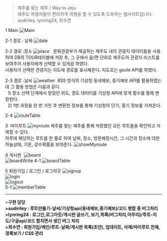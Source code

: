 ﻿>제주를 찾는 재주 / Way to Jeju <br>
>제주도 여행자들이 편리하게 여행을 할 수 있도록 도와주는 웹사이트입니다. <br>
>audiriley, lynring24, 최수연

1 Main
![Main](./capture/main.gif)

2-1 경로 : 날짜
![date](./capture/date.png)

2-2 경로 :장소
![place](./capture/map.PNG)
&nbsp;&nbsp;문화관광부가 제공하는 제주도 내의 관광지 데이터들을 사용하여 DB의 TOUR테이블에 저장 후, 그 곳에서 읍/면 단위로 제주도의 관광지 리스트를 보여주어 사용자에게 선택할 수 있게끔 하였다.<br>
사용자가 선택한 관광지는 지도에 경로를 표시해준다. 지도로는 goole API를 하였다. <br>

2-3 경로 :날씨
![weather](./capture/showWeather.PNG)
  RSS 방식의 기상청 동네예보, 중기예보 API를 활용하였는데 그 활용 방법은 다음과 같다.<br>
  &nbsp;&nbsp;1) 장소 선택 단계에서 받았던 위도, 경도 데이터를 기상청 API에 맞게 함수를 통해 변환한다.<br>
  &nbsp;&nbsp;2) 1번 과정을 한 번 거친 후 변환한 정보를 통해 기상청의 단기, 중기 정보를 가져온다.</dd>

2-4 
![routeTable](./capture/routeTable.PNG)

3  마이루트 
![myroute](./capture/myroute.PNG)
제주를 찾는 재주를 통해 저장했던 모든 루트들을 확인하고 삭제할 수 있다.<br>
하루에 해당하는 루트를 한 줄로 하여 날짜, 장소, 방문예정시간, 그 시간과 장소에 대한 하늘상태, 기온, 강수확률을 보여준다.
![showMyroute](./capture/showMyroute.PNG)

4 게시판 
![board](./capture/board.PNG)<br>
![boardWrite](./capture/boardWrite.PNG)
4-1
![boardTable](./capture/boardTable.PNG)

5 회원가입 / 로그인 / 로그아웃
![signup](./capture/signup.PNG)<br>
![login](./capture/login.PNG)<br>
![logout](./capture/logoutCheck.PNG)<br>
5-1
![memberTable](./capture/memberTable.PNG)
<hr>
﻿><strong>구현 담당<strong><br>
><b>audiriley</b> : 루트만들기-날씨/기상청api(동네예보,중기예보)/코드 병합 중 버그처리 <br>
><b>lynring24</b> :  로그인,로그아웃/게시판 글쓰기, 보기,목록(버그처리,마무리)/루트-지도/구글api/코드 합치면서 생긴 버그 처리<br>
><b>최수연</b> : 회원가입/메인/루트-날짜/게시판 목록(초안), 업데이트, 삭제/마이루트 전체,경록보기 / CSS 관리

